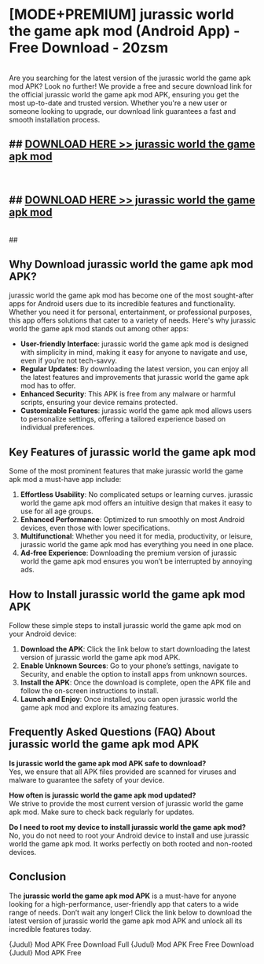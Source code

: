 # [MODE+PREMIUM] jurassic world the game apk mod (Android App) - Free Download - 20zsm <br>
<br>
Are you searching for the latest version of the jurassic world the game apk mod APK? Look no further! We provide a free and secure download link for the official jurassic world the game apk mod APK, ensuring you get the most up-to-date and trusted version. Whether you're a new user or someone looking to upgrade, our download link guarantees a fast and smooth installation process.


## ##  [DOWNLOAD HERE >> jurassic world the game apk mod](http://freeplayer.one?title=jurassic_world_the_game_apk_mod&ref=git)
  <br>

##  ## [DOWNLOAD HERE >> jurassic world the game apk mod](http://freeplayer.one?title=jurassic_world_the_game_apk_mod&ref=git)
  <br>
  ##



## Why Download jurassic world the game apk mod APK?

jurassic world the game apk mod has become one of the most sought-after apps for Android users due to its incredible features and functionality. Whether you need it for personal, entertainment, or professional purposes, this app offers solutions that cater to a variety of needs. Here's why jurassic world the game apk mod stands out among other apps:

- **User-friendly Interface**: jurassic world the game apk mod is designed with simplicity in mind, making it easy for anyone to navigate and use, even if you’re not tech-savvy.
- **Regular Updates**: By downloading the latest version, you can enjoy all the latest features and improvements that jurassic world the game apk mod has to offer.
- **Enhanced Security**: This APK is free from any malware or harmful scripts, ensuring your device remains protected.
- **Customizable Features**: jurassic world the game apk mod allows users to personalize settings, offering a tailored experience based on individual preferences.

## Key Features of jurassic world the game apk mod

Some of the most prominent features that make jurassic world the game apk mod a must-have app include:

1. **Effortless Usability**: No complicated setups or learning curves. jurassic world the game apk mod offers an intuitive design that makes it easy to use for all age groups.
2. **Enhanced Performance**: Optimized to run smoothly on most Android devices, even those with lower specifications.
3. **Multifunctional**: Whether you need it for media, productivity, or leisure, jurassic world the game apk mod has everything you need in one place.
4. **Ad-free Experience**: Downloading the premium version of jurassic world the game apk mod ensures you won’t be interrupted by annoying ads.

## How to Install jurassic world the game apk mod APK

Follow these simple steps to install jurassic world the game apk mod on your Android device:

1. **Download the APK**: Click the link below to start downloading the latest version of jurassic world the game apk mod APK.
2. **Enable Unknown Sources**: Go to your phone’s settings, navigate to Security, and enable the option to install apps from unknown sources.
3. **Install the APK**: Once the download is complete, open the APK file and follow the on-screen instructions to install.
4. **Launch and Enjoy**: Once installed, you can open jurassic world the game apk mod and explore its amazing features.

## Frequently Asked Questions (FAQ) About jurassic world the game apk mod APK

**Is jurassic world the game apk mod APK safe to download?**  
Yes, we ensure that all APK files provided are scanned for viruses and malware to guarantee the safety of your device.

**How often is jurassic world the game apk mod updated?**  
We strive to provide the most current version of jurassic world the game apk mod. Make sure to check back regularly for updates.

**Do I need to root my device to install jurassic world the game apk mod?**  
No, you do not need to root your Android device to install and use jurassic world the game apk mod. It works perfectly on both rooted and non-rooted devices.

## Conclusion

The **jurassic world the game apk mod APK** is a must-have for anyone looking for a high-performance, user-friendly app that caters to a wide range of needs. Don’t wait any longer! Click the link below to download the latest version of jurassic world the game apk mod APK and unlock all its incredible features today.

{Judul} Mod APK Free
Download Full {Judul} Mod APK Free
Free Download {Judul} Mod APK Free

